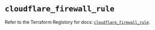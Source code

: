 # `cloudflare_firewall_rule`

Refer to the Terraform Registory for docs: [`cloudflare_firewall_rule`](https://www.terraform.io/docs/providers/cloudflare/r/firewall_rule).
